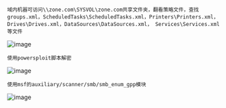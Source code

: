	域内机器可访问\\zone.com\SYSVOL\zone.com共享文件夹，翻看策略文件，查找groups.xml，ScheduledTasks\ScheduledTasks.xml，Printers\Printers.xml，Drives\Drives.xml，DataSources\DataSources.xml， Services\Services.xml等文件
![image](/assets/Pentest_Note/master/img/443.png)

	使用powersploit脚本解密
![image](/assets/Pentest_Note/master/img/444.png)

	使用msf的auxiliary/scanner/smb/smb_enum_gpp模块
![image](/assets/Pentest_Note/master/img/445.png)
